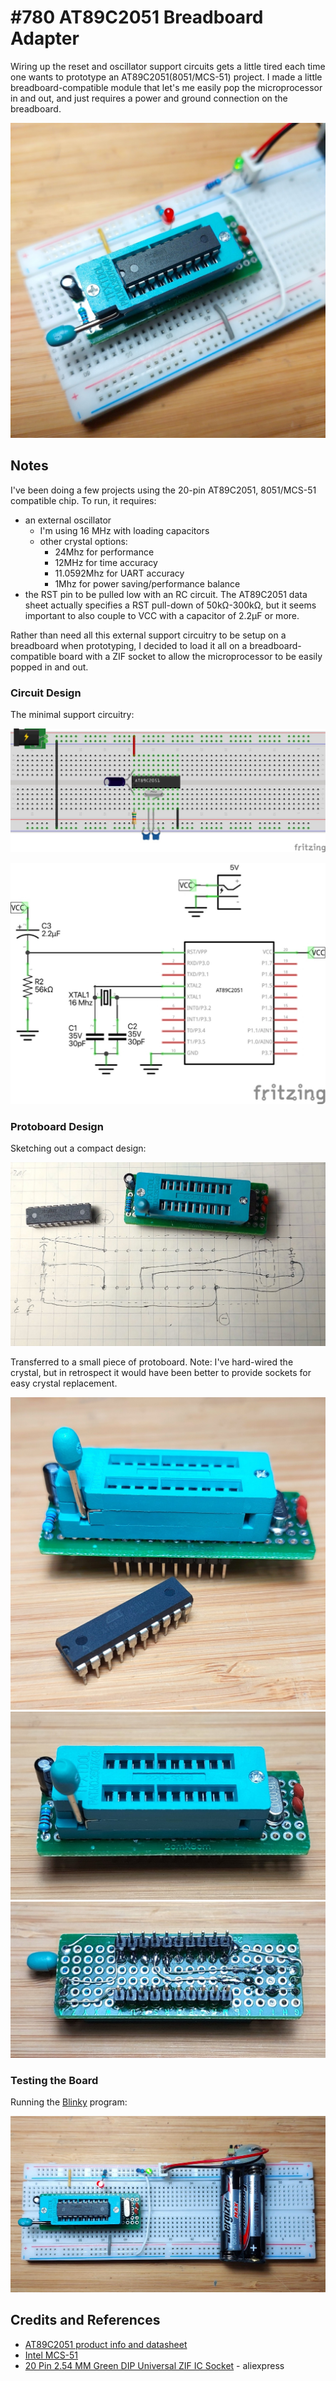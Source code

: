 # #780 AT89C2051 Breadboard Adapter

Wiring up the reset and oscillator support circuits gets a little tired each time one wants to prototype an AT89C2051(8051/MCS-51) project. I made a little breadboard-compatible module that let's me easily pop the microprocessor in and out, and just requires a power and ground connection on the breadboard.

![Build](./assets/BreadboardAdapter_build.jpg?raw=true)

## Notes

I've been doing a few projects using the 20-pin
AT89C2051, 8051/MCS-51 compatible chip.
To run, it requires:

* an external oscillator
    * I'm using 16 MHz with loading capacitors
    * other crystal options:
        * 24Mhz for performance
        * 12MHz for time accuracy
        * 11.0592Mhz for UART accuracy
        * 1Mhz for power saving/performance balance
* the RST pin to be pulled low with an RC circuit. The AT89C2051 data sheet actually specifies a RST pull-down of 50kΩ-300kΩ, but it seems important to also couple to VCC with a capacitor of 2.2µF or more.

Rather than need all this external support circuitry to be setup on a breadboard when prototyping, I decided to load it all on a
breadboard-compatible board with a ZIF socket to allow the microprocessor to be easily popped in and out.

### Circuit Design

The minimal support circuitry:

![bb](./assets/BreadboardAdapter_bb.jpg?raw=true)

![schematic](./assets/BreadboardAdapter_schematic.jpg?raw=true)

### Protoboard Design

Sketching out a compact design:

![module-layout](./assets/module-layout.jpg)

Transferred to a small piece of protoboard.
Note: I've hard-wired the crystal, but in retrospect it would have been better to provide sockets for easy crystal replacement.

![module-complete](./assets/module-complete.jpg)
![module-top](./assets/module-top.jpg)
![module-bottom](./assets/module-bottom.jpg)

### Testing the Board

Running the [Blinky](../Blinky/) program:

![bb_build](./assets/BreadboardAdapter_bb_build.jpg?raw=true)

## Credits and References

* [AT89C2051 product info and datasheet](https://www.microchip.com/wwwproducts/en/AT89c2051)
* [Intel MCS-51](https://en.wikipedia.org/wiki/Intel_MCS-51)
* [20 Pin 2.54 MM Green DIP Universal ZIF IC Socket](https://www.aliexpress.com/item/1005006122906174.html) - aliexpress
